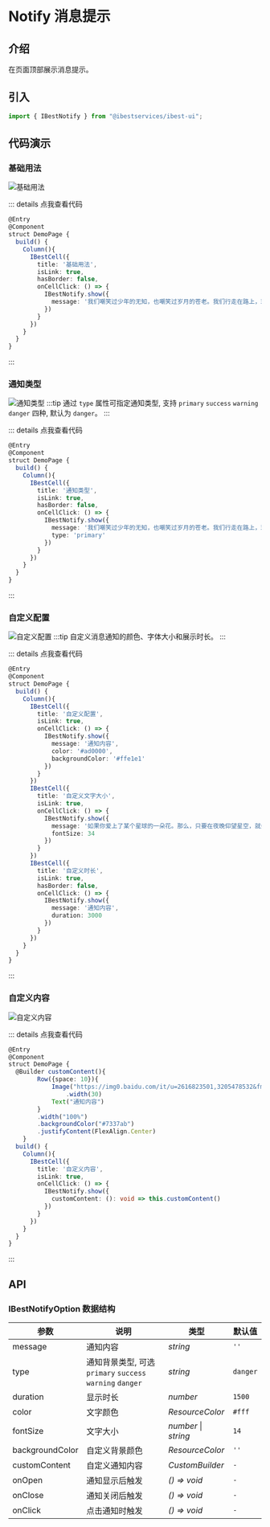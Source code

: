 # Notify 消息提示

## 介绍

在页面顶部展示消息提示。
 
## 引入

```ts
import { IBestNotify } from "@ibestservices/ibest-ui";
```

## 代码演示

### 基础用法

![基础用法](./images/base.png)

::: details 点我查看代码
```ts
@Entry
@Component
struct DemoPage {
  build() {
    Column(){
      IBestCell({
        title: '基础用法',
        isLink: true,
        hasBorder: false,
        onCellClick: () => {
          IBestNotify.show({
            message: '我们嘲笑过少年的无知，也嘲笑过岁月的苍老。我们行走在路上，理想宏大，眼窝却浅显。'
          })
        }
      })
    }
  }
}
```
:::

### 通知类型

![通知类型](./images/notice-type.png)
:::tip
通过 `type` 属性可指定通知类型, 支持 `primary` `success` `warning` `danger` 四种, 默认为 `danger`。
:::

::: details 点我查看代码
```ts
@Entry
@Component
struct DemoPage {
  build() {
    Column(){
      IBestCell({
        title: '通知类型',
        isLink: true,
        hasBorder: false,
        onCellClick: () => {
          IBestNotify.show({
            message: '我们嘲笑过少年的无知，也嘲笑过岁月的苍老。我们行走在路上，理想宏大，眼窝却浅显。',
            type: 'primary'
          })
        }
      })
    }
  }
}
```
:::

### 自定义配置

![自定义配置](./images/custom-config.png)
:::tip
自定义消息通知的颜色、字体大小和展示时长。
:::

::: details 点我查看代码
```ts
@Entry
@Component
struct DemoPage {
  build() {
    Column(){
      IBestCell({
        title: '自定义配置',
        isLink: true,
        onCellClick: () => {
          IBestNotify.show({
            message: '通知内容',
            color: '#ad0000',
            backgroundColor: '#ffe1e1'
          })
        }
      })
      IBestCell({
        title: '自定义文字大小',
        isLink: true,
        onCellClick: () => {
          IBestNotify.show({
            message: '如果你爱上了某个星球的一朵花。那么，只要在夜晚仰望星空，就会觉得漫天的繁星就像一朵朵盛开的花。',
            fontSize: 34
          })
        }
      })
      IBestCell({
        title: '自定义时长',
        isLink: true,
        hasBorder: false,
        onCellClick: () => {
          IBestNotify.show({
            message: '通知内容',
            duration: 3000
          })
        }
      })
    }
  }
}
```
:::

### 自定义内容

![自定义内容](./images/custom-content.png)

::: details 点我查看代码
```ts
@Entry
@Component
struct DemoPage {
  @Builder customContent(){
		Row({space: 10}){
			Image("https://img0.baidu.com/it/u=2616823501,3205478532&fm=253&fmt=auto&app=138&f=JPEG?w=509&h=500")
				.width(30)
			Text("通知内容")
		}
		.width("100%")
		.backgroundColor("#7337ab")
		.justifyContent(FlexAlign.Center)
	}
  build() {
    Column(){
      IBestCell({
        title: '自定义内容',
        isLink: true,
        onCellClick: () => {
          IBestNotify.show({
            customContent: (): void => this.customContent()
          })
        }
      })
    }
  }
}
```
:::


## API

### IBestNotifyOption 数据结构

| 参数         | 说明                                         | 类型      | 默认值     |
| ------------| ---------------------------------------------| --------- | ---------- |
| message     | 通知内容                                      | _string_  | `''` |
| type        | 通知背景类型, 可选 `primary` `success` `warning` `danger` | _string_  | `danger` |
| duration    | 显示时长                                      | _number_  |  `1500`  |
| color       | 文字颜色                                      | _ResourceColor_ | `#fff` |
| fontSize    | 文字大小                                       | _number_ \| _string_ |  `14`  |
| backgroundColor| 自定义背景颜色                               | _ResourceColor_ | `''` |
| customContent| 自定义通知内容                                 | _CustomBuilder_ |  `-`  |
| onOpen      | 通知显示后触发                                  | _() => void_ |  `-`  |
| onClose     | 通知关闭后触发                                  | _() => void_ |  `-`  |
| onClick     | 点击通知时触发                                  | _() => void_ |  `-`  |